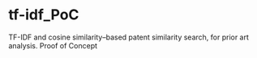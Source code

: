 # tf-idf_PoC
TF-IDF and cosine similarity–based patent similarity search, for prior art analysis. Proof of Concept
